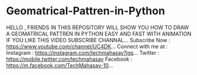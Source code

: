 # Geomatrical-Pattren-in-Python
HELLO , FRIENDS IN THIIS REPOSITORY  WILL SHOW YOU HOW TO DRAW A GEOMATRICAL PATTREN IN PYTHON EASY AND FAST WITH ANIMATION IF YOU LIKE THIS VIDEO SUBSCRIBE CHANNAL...     Subscribe Now : https://www.youtube.com/channel/UC4DK...    Connect with me at : Instagram :  https://instagram.com/techmahasay?igs... Twitter : https://mobile.twitter.com/techmahasay Facebook : https://m.facebook.com/TechMahasay-10...
